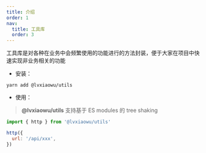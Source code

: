 ```yaml
---
title: 介绍
order: 1
nav:
  title: 工具库
  order: 3
---
```


工具库是对各种在业务中会频繁使用的功能进行的方法封装，便于大家在项目中快速实现非业务相关的功能

- 安装：

```shell script
yarn add @lvxiaowu/utils
```

- 使用：

> **@lvxiaowu/utils** 支持基于 ES modules 的 tree shaking

```jsx | pure
import { http } from '@lvxiaowu/utils'

http({
  url: '/api/xxx',
})
```
